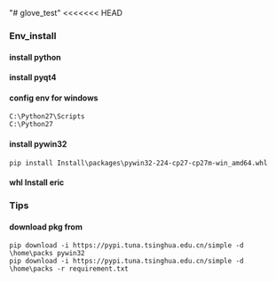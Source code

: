 "# glove_test" 
<<<<<<< HEAD
### Env_install
#### install python
#### install pyqt4
#### config env for windows
```
C:\Python27\Scripts
C:\Python27
```
#### install pywin32
```
pip install Install\packages\pywin32-224-cp27-cp27m-win_amd64.whl
```
#### whl Install eric
### Tips
#### download pkg from 
```
pip download -i https://pypi.tuna.tsinghua.edu.cn/simple -d \home\packs pywin32
pip download -i https://pypi.tuna.tsinghua.edu.cn/simple -d \home\packs -r requirement.txt
```

